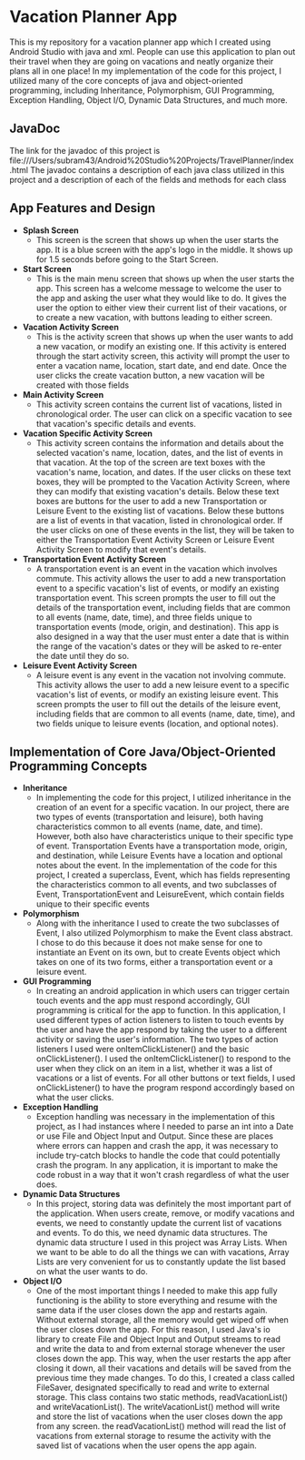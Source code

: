 # Vacation Planner App
This is my repository for a vacation planner app which I created using Android Studio with java and xml. People can use this application to plan out their travel when they are going on vacations and neatly organize their plans all in one place! In my implementation of the code for this project, I utilized many of the core concepts of java and object-oriented programming, including Inheritance, Polymorphism, GUI Programming, Exception Handling, Object I/O, Dynamic Data Structures, and much more.

## JavaDoc
The link for the javadoc of this project is file:///Users/subram43/Android%20Studio%20Projects/TravelPlanner/index.html
The javadoc contains a description of each java class utilized in this project and a description of each of the fields and methods for each class

## App Features and Design
  * **Splash Screen**
    - This screen is the screen that shows up when the user starts the app. It is a blue screen with the app's logo in the middle. It shows up for 1.5 seconds before going to the Start Screen.
  * **Start Screen**
    - This is the main menu screen that shows up when the user starts the app. This screen has a welcome message to welcome the user to the app and asking the user what they would like to do. It gives the user the option to either view their current list of their vacations, or to create a new vacation, with buttons leading to either screen.
  * **Vacation Activity Screen**
    - This is the activity screen that shows up when the user wants to add a new vacation, or modify an existing one. If this activity is entered through the start activity screen, this activity will prompt the user to enter a vacation name, location, start date, and end date. Once the user clicks the create vacation button, a new vacation will be created with those fields
  * **Main Activity Screen**
    - This activity screen contains the current list of vacations, listed in chronological order. The user can click on a specific vacation to see that vacation's specific details and events.
  * **Vacation Specific Activity Screen**
    - This activity screen contains the information and details about the selected vacation's name, location, dates, and the list of events in that vacation. At the top of the screen are text boxes with the vacation's name, location, and dates. If the user clicks on these text boxes, they will be prompted to the Vacation Activity Screen, where they can modify that existing vacation's details. Below these text boxes are buttons for the user to add a new Transportation or Leisure Event to the existing list of vacations. Below these buttons are a list of events in that vacation, listed in chronological order. If the user clicks on one of these events in the list, they will be taken to either the Transportation Event Activity Screen or Leisure Event Activity Screen to modify that event's details.
  * **Transportation Event Activity Screen**
    - A transportation event is an event in the vacation which involves commute. This activity allows the user to add a new transportation event to a specific vacation's list of events, or modify an existing transportation event. This screen prompts the user to fill out the details of the transportation event, including fields that are common to all events (name, date, time), and three fields unique to transportation events (mode, origin, and destination). This app is also designed in a way that the user must enter a date that is within the range of the vacation's dates or they will be asked to re-enter the date until they do so.
  * **Leisure Event Activity Screen**
    - A leisure event is any event in the vacation not involving commute. This activity allows the user to add a new leisure event to a specific vacation's list of events, or modify an existing leisure event. This screen prompts the user to fill out the details of the leisure event, including fields that are common to all events (name, date, time), and two fields unique to leisure events (location, and optional notes).
    
## Implementation of Core Java/Object-Oriented Programming Concepts
  * **Inheritance**
    - In implementing the code for this project, I utilized inheritance in the creation of an event for a specific vacation. In our project, there are two types of events (transportation and leisure), both having characteristics common to all events (name, date, and time). However, both also have characteristics unique to their specific type of event. Transportation Events have a transportation mode, origin, and destination, while Leisure Events have a location and optional notes about the event. In the implementation of the code for this project, I created a superclass, Event, which has fields representing the characteristics common to all events, and two subclasses of Event, TransportationEvent and LeisureEvent, which contain fields unique to their specific events
  * **Polymorphism**
    - Along with the inheritance I used to create the two subclasses of Event, I also utilized Polymorphism to make the Event class abstract. I chose to do this because it does not make sense for one to instantiate an Event on its own, but to create Events object which takes on one of its two forms, either a transportation event or a leisure event.
  * **GUI Programming**
    - In creating an android application in which users can trigger certain touch events and the app must respond accordingly, GUI programming is critical for the app to function. In this application, I used different types of action listeners to listen to touch events by the user and have the app respond by taking the user to a different activity or saving the user's information. The two types of action listeners I used were onItemClickListener() and the basic onClickListener(). I used the onItemClickListener() to respond to the user when they click on an item in a list, whether it was a list of vacations or a list of events. For all other buttons or text fields, I used onClickListener() to have the program respond accordingly based on what the user clicks.
  * **Exception Handling**
    - Exception handling was necessary in the implementation of this project, as I had instances where I needed to parse an int into a Date or use File and Object Input and Output. Since these are places where errors can happen and crash the app, it was necessary to include try-catch blocks to handle the code that could potentially crash the program. In any application, it is important to make the code robust in a way that it won't crash regardless of what the user does.
  * **Dynamic Data Structures**
    - In this project, storing data was definitely the most important part of the application. When users create, remove, or modify vacations and events, we need to constantly update the current list of vacations and events. To do this, we need dynamic data structures. The dynamic data structure I used in this project was Array Lists. When we want to be able to do all the things we can with vacations, Array Lists are very convenient for us to constantly update the list based on what the user wants to do.
  * **Object I/O**
    - One of the most important things I needed to make this app fully functioning is the ability to store everything and resume with the same data if the user closes down the app and restarts again. Without external storage, all the memory would get wiped off when the user closes down the app. For this reason, I used Java's io library to create File and Object Input and Output streams to read and write the data to and from external storage whenever the user closes down the app. This way, when the user restarts the app after closing it down, all their vacations and details will be saved from the previous time they made changes. To do this, I created a class called FileSaver, designated specifically to read and write to external storage. This class contains two static methods, readVacationList() and writeVacationList(). The writeVacationList() method will write and store the list of vacations when the user closes down the app from any screen. the readVacationList() method will read the list of vacations from external storage to resume the activity with the saved list of vacations when the user opens the app again.
